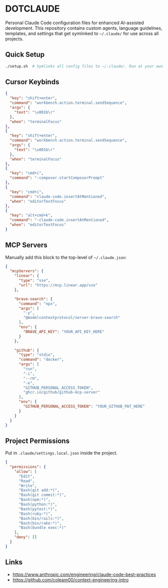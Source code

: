 # DOTCLAUDE
Personal Claude Code configuration files for enhanced AI-assisted development. This repository contains custom agents, language guidelines, templates, and settings that get symlinked to `~/.claude/` for use across all projects.

## Quick Setup
```bash
./setup.sh  # Symlinks all config files to ~/.claude/. Run at your own risk.
```

## Cursor Keybinds
```json
{
  "key": "shift+enter",
  "command": "workbench.action.terminal.sendSequence",
  "args": {
    "text": "\u001b\r"
  },
  "when": "terminalFocus"
},
{
  "key": "shift+enter",
  "command": "workbench.action.terminal.sendSequence",
  "args": {
    "text": "\u001b\r"
  },
  "when": "terminalFocus"
},
{
  "key": "cmd+i",
  "command": "-composer.startComposerPrompt"
},
{
  "key": "cmd+i",
  "command": "claude-code.insertAtMentioned",
  "when": "editorTextFocus"
},
{
  "key": "alt+cmd+k",
  "command": "-claude-code.insertAtMentioned",
  "when": "editorTextFocus"
}
```

## MCP Servers
Manually add this block to the top-level of `~/.claude.json`:

```json
{
  "mcpServers": {
    "linear": {
      "type": "sse",
      "url": "https://mcp.linear.app/sse"
    },

    "brave-search": {
      "command": "npx",
      "args": [
        "-y",
        "@modelcontextprotocol/server-brave-search"
      ],
      "env": {
        "BRAVE_API_KEY": "YOUR_API_KEY_HERE"
      }
    },

    "github": {
      "type": "stdio",
      "command": "docker",
      "args": [
        "run",
        "-i",
        "--rm",
        "-e",
        "GITHUB_PERSONAL_ACCESS_TOKEN",
        "ghcr.io/github/github-mcp-server"
      ],
      "env": {
        "GITHUB_PERSONAL_ACCESS_TOKEN": "YOUR_GITHUB_PAT_HERE"
      }
    }
  }
}
```

## Project Permissions
Put in `.claude/settings.local.json` inside the project.

```json
{
  "permissions": {
    "allow": [
      "Edit",
      "Read",
      "Write",
      "Bash(git add:*)",
      "Bash(git commit:*)",
      "Bash(npm:*)",
      "Bash(python:*)",
      "Bash(pytest:*)",
      "Bash(ruby:*)",
      "Bash(bin/rails:*)",
      "Bash(bin/rake:*)",
      "Bash(bundle exec:*)"
    ],
    "deny": []
  }
}
```

## Links
* https://www.anthropic.com/engineering/claude-code-best-practices
* https://github.com/coleam00/context-engineering-intro